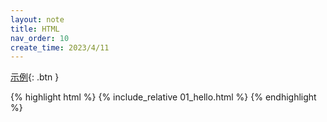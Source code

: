 ```yaml
---
layout: note
title: HTML
nav_order: 10
create_time: 2023/4/11
---
```


[示例](01_hello.html){: .btn }

{% highlight html %}
{% include_relative 01_hello.html %}
{% endhighlight %}
